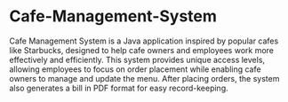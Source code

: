 # Cafe-Management-System
Cafe Management System is a Java application inspired by popular cafes like Starbucks, designed to help cafe owners and employees work more effectively and efficiently. This system provides unique access levels, allowing employees to focus on order placement while enabling cafe owners to manage and update the menu. After placing orders, the system also generates a bill in PDF format for easy record-keeping.
